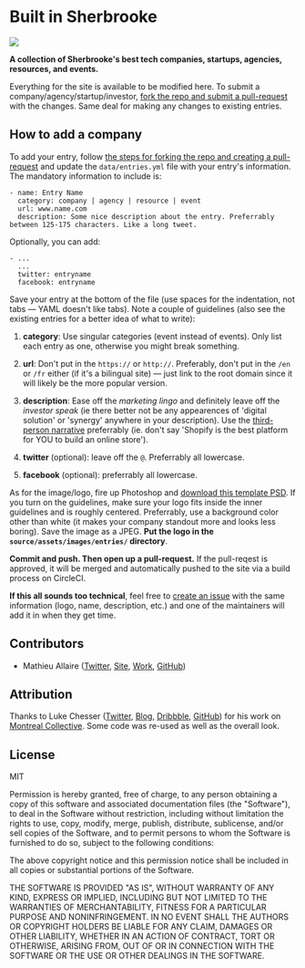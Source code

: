 # Built in Sherbrooke

![](https://circleci.com/gh/allaire/builtinsherbrooke.svg?style=shield&circle-token=:circle-toke)

**A collection of Sherbrooke's best tech companies, startups, agencies, resources, and events.**

Everything for the site is available to be modified here. To submit a company/agency/startup/investor, [fork the repo and submit a pull-request](#how-to-add-a-company) with the changes. Same deal for making any changes to existing entries.

## How to add a company

To add your entry, follow [the steps for forking the repo and creating a pull-request][fork repo] and update the `data/entries.yml` file with your entry's information. The mandatory information to include is:

```
- name: Entry Name
  category: company | agency | resource | event
  url: www.name.com
  description: Some nice description about the entry. Preferrably between 125-175 characters. Like a long tweet.
```

Optionally, you can add:

```
- ...
  ...
  twitter: entryname
  facebook: entryname
```

Save your entry at the bottom of the file (use spaces for the indentation, not tabs — YAML doesn't like tabs). Note a couple of guidelines (also see the existing entries for a better idea of what to write):

1. **category**: Use singular categories (event instead of events). Only list each entry as one, otherwise you might break something.

2. **url**: Don't put in the `https://` or `http://`. Preferably, don't put in the `/en` or `/fr` either (if it's a bilingual site) — just link to the root domain since it will likely be the more popular version.

3. **description**: Ease off the *marketing lingo* and definitely leave off the *investor speak* (ie there better not be any appearences of 'digital solution' or 'synergy' anywhere in your description). Use the [third-person narrative](http://en.wikipedia.org/wiki/Third_person) preferrably (ie. don't say 'Shopify is the best platform for YOU to build an online store').

4. **twitter** (optional): leave off the `@`. Preferrably all lowercase.

5. **facebook** (optional): preferrably all lowercase.

As for the image/logo, fire up Photoshop and [download this template PSD](http://d.pr/f/17fZu). If you turn on the guidelines, make sure your logo fits inside the inner guidelines and is roughly centered. Preferrably, use a background color other than white (it makes your company standout more and looks less boring). Save the image as a JPEG. **Put the logo in the `source/assets/images/entries/` directory**.

**Commit and push. Then open up a pull-request.** If the pull-reqest is approved, it will be merged and automatically pushed to the site via a build process on CircleCI.

**If this all sounds too technical**, feel free to [create an issue][create an issue] with the same information (logo, name, description, etc.) and one of the maintainers will add it in when they get time.

## Contributors

 - Mathieu Allaire ([Twitter](https://twitter.com/allaire), [Site](http://www.mathieuallaire.ca/), [Work](http://www.agendrix.com/), [GitHub](https://github.com/lukechesser))

## Attribution

Thanks to Luke Chesser ([Twitter](https://twitter.com/lukechesser), [Blog](http://imluke.me/), [Dribbble](http://dribbble.com/lukechesser), [GitHub](https://github.com/lukechesser)) for his work on [Montreal Collective](https://github.com/lukechesser/montreal-collective/). Some code was re-used as well as the overall look.

## License

MIT

Permission is hereby granted, free of charge, to any person obtaining a copy of this software and associated documentation files (the "Software"), to deal in the Software without restriction, including without limitation the rights to use, copy, modify, merge, publish, distribute, sublicense, and/or sell copies of the Software, and to permit persons to whom the Software is furnished to do so, subject to the following conditions:

The above copyright notice and this permission notice shall be included in all copies or substantial portions of the Software.

THE SOFTWARE IS PROVIDED "AS IS", WITHOUT WARRANTY OF ANY KIND, EXPRESS OR IMPLIED, INCLUDING BUT NOT LIMITED TO THE WARRANTIES OF MERCHANTABILITY, FITNESS FOR A PARTICULAR PURPOSE AND NONINFRINGEMENT. IN NO EVENT SHALL THE AUTHORS OR COPYRIGHT HOLDERS BE LIABLE FOR ANY CLAIM, DAMAGES OR OTHER LIABILITY, WHETHER IN AN ACTION OF CONTRACT, TORT OR OTHERWISE, ARISING FROM, OUT OF OR IN CONNECTION WITH THE SOFTWARE OR THE USE OR OTHER DEALINGS IN THE SOFTWARE.

[fork repo]: https://help.github.com/articles/fork-a-repo
[create an issue]: https://github.com/allaire/builtinsherbrooke
